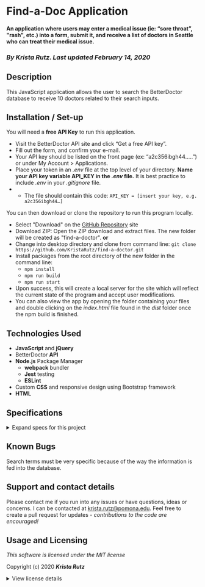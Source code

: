 # Find-a-Doc Application

#### An application where users may enter a medical issue (ie: “sore throat”, "rash", etc.) into a form, submit it, and receive a list of doctors in Seattle who can treat their medical issue.


### _By **Krista Rutz**. Last updated February 14, 2020_

## Description

This JavaScript application allows the user to search the BetterDoctor database to receive 10 doctors related to their search inputs.

## Installation / Set-up

You will need a **free API Key** to run this application.
* Visit the BetterDoctor API site and click “Get a free API key”.
* Fill out the form, and confirm your e-mail.
* Your API key should be listed on the front page (ex: “a2c356ibgh44…..”) or under My Account > Applications.
* Place your token in an _.env_ file at the top level of your directory. **Name your API key variable API_KEY in the _.env_ file.** It is best practice to include _.env_ in your _.gitignore_ file.
* * The file should contain this code: ``` API_KEY = [insert your key, e.g. a2c356ibgh44…] ```

You can then download or clone the repository to run this program locally.

* Select "Download" on the [GitHub Repository](https://github.com/KristaRutz/find-a-doctor.git) site 
* Download ZIP: Open the ZIP download and extract files. The new folder will be created as "find-a-doctor".
**or**
* Change into desktop directory and clone from command line: ```git clone https://github.com/KristaRutz/find-a-doctor.git```
* Install packages from the root directory of the new folder in the command line:
  * ```npm install```
  * ```npm run build```
  * ```npm run start```
* Upon success, this will create a local server for the site which will reflect the current state of the program and accept user modifications.
* You can also view the app by opening the folder containing your files and double clicking on the _index.html_ file found in the _dist_ folder once the npm build is finished.

## Technologies Used

* **JavaScript** and **jQuery**
* BetterDoctor **API**
* **Node.js** Package Manager
  * **webpack** bundler
  * **Jest** testing
  * **ESLint**
* Custom **CSS** and responsive design using Bootstrap framework
* **HTML**

## Specifications
<details>
  <summary>Expand specs for this project</summary>

| Spec | Example Input | Expected Output |
| :-------------     | :------------- | :------------- |
| user selects "Find doctor" button to receive a list of doctors in the Seattle area | click | list of doctors |
| If the query response includes any doctors, first name, last name, address, phone number, website and whether or not the doctor is accepting new patients is displayed | click | table of doctor info |
| User enters a medical issue to receive a list of doctors in the Seattle area that fit the search query | Symptom: "sore throat"| "Displaying 15 of 104 matches to your search." |
| user enters a name to receive a list of doctors in the Seattle area that fit the search query | Name: "Mark K" | "Displaying 4 of 4 matches to your search." |
| If no doctors meet the search criteria, the application returns a notification that states that no doctors meet the criteria. | Symptom: "hello" | "Your search did not match any results. |
| If the API call results in an error (any message not a 200 OK), the application returns a notification that states what the error is. | No API Key | There was an error handling your request: 401 (Unauthorized) |


</details>

## Known Bugs

Search terms must be very specific because of the way the information is fed into the database.

## Support and contact details

Please contact me if you run into any issues or have questions, ideas or concerns.  I can be contacted at <krista.rutz@pomona.edu>. Feel free to create a pull request for updates - _contributions to the code are encouraged!_

## Usage and Licensing

*This software is licensed under the MIT license*

Copyright (c) 2020 **_Krista Rutz_**

<details>
  <summary>View license details</summary>

Permission is hereby granted, free of charge, to any person obtaining a copy of this software and associated documentation files (the "Software"), to deal in the Software without restriction, including without limitation the rights to use, copy, modify, merge, publish, distribute, sublicense, and/or sell copies of the Software, and to permit persons to whom the Software is furnished to do so, subject to the following conditions:

The above copyright notice and this permission notice shall be included in all copies or substantial portions of the Software.

THE SOFTWARE IS PROVIDED "AS IS", WITHOUT WARRANTY OF ANY KIND, EXPRESS OR IMPLIED, INCLUDING BUT NOT LIMITED TO THE WARRANTIES OF MERCHANTABILITY, FITNESS FOR A PARTICULAR PURPOSE AND NONINFRINGEMENT. IN NO EVENT SHALL THE AUTHORS OR COPYRIGHT HOLDERS BE LIABLE FOR ANY CLAIM, DAMAGES OR OTHER LIABILITY, WHETHER IN AN ACTION OF CONTRACT, TORT OR OTHERWISE, ARISING FROM, OUT OF OR IN CONNECTION WITH THE SOFTWARE OR THE USE OR OTHER DEALINGS IN THE SOFTWARE.
</details>

